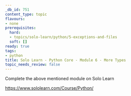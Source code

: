 ```yaml
---
_db_id: 751
content_type: topic
flavours:
- none
prerequisites:
  hard:
  - topics/solo-learn/python/5-exceptions-and-files
  soft: []
ready: true
tags:
- python
title: Solo Learn - Python Core - Module 6 - More Types
topic_needs_review: false
---
```


Complete the above mentioned module on Solo Learn

https://www.sololearn.com/Course/Python/